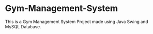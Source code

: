 # Gym-Management-System

This is a Gym Management System Project made using Java Swing and MySQL Database.
